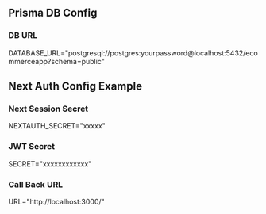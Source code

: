 ## Prisma DB Config

### DB URL

DATABASE_URL="postgresql://postgres:yourpassword@localhost:5432/ecommerceapp?schema=public"

## Next Auth Config Example

### Next Session Secret

NEXTAUTH_SECRET="xxxxx"

### JWT Secret

SECRET="xxxxxxxxxxxx"

### Call Back URL

URL="http://localhost:3000/"
